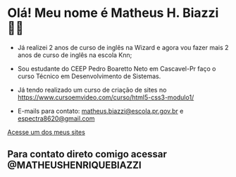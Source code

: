 # Olá! Meu nome é Matheus H. Biazzi🧑‍🦰
- Já realizei 2 anos de curso de inglês na Wizard e agora vou fazer mais 2 anos de curso de inglês na escola Knn;

- Sou estudante do CEEP Pedro Boaretto Neto em Cascavel-Pr faço o curso Técnico em Desenvolvimento de Sistemas.

- Já tendo realizado um curso de criação de sites no https://www.cursoemvideo.com/curso/html5-css3-modulo1/

- E-mails para contato:  matheus.biazzi@escola.pr.gov.br e espectra8620@gmail.com 

<a href="https://matheusbiazzi.github.io/Front-End-Escola/regimental_2tri/index.html" target="_blank" rel="external">Acesse um dos meus sites</a>
## Para contato direto comigo acessar @MATHEUSHENRIQUEBIAZZI


